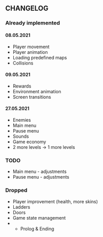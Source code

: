 ## CHANGELOG

### Already implemented

#### 08.05.2021

- Player movement
- Player animation
- Loading predefined maps
- Collisions

#### 09.05.2021

- Rewards
- Environment animation
- Screen transitions

#### 27.05.2021
- Enemies
- Main menu 
- Pause menu
- Sounds
- Game economy
- 2 more levels -> 1 more levels


### TODO
- Main menu - adjustments
- Pause menu - adjustments

### Dropped
- Player improvement (health, more skins)
- Ladders
- Doors
- Game state management
- - Prolog & Ending